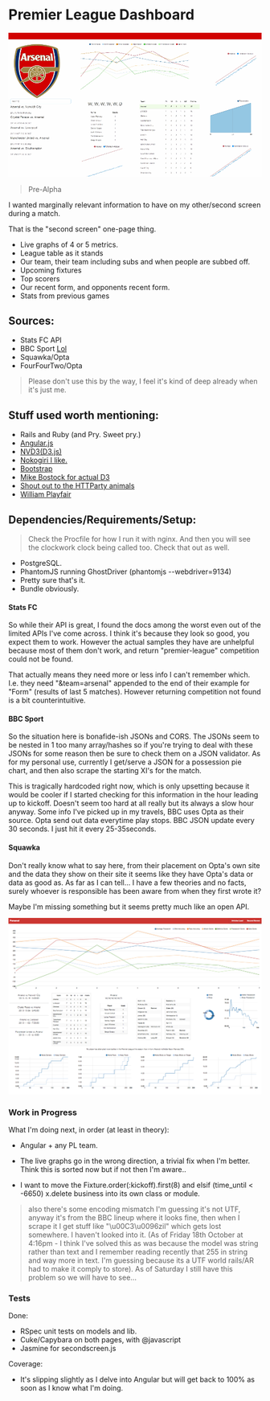 Premier League Dashboard
====================

![Early days](/ss/1.gif "Love it")
> Pre-Alpha

I wanted marginally relevant information to have on my other/second screen during a match.

That is the "second screen" one-page thing. 

- Live graphs of 4 or 5 metrics.
- League table as it stands
- Our team, their team including subs and when people are subbed off.
- Upcoming fixtures
- Top scorers
- Our recent form, and opponents recent form.
- Stats from previous games

## Sources:

- Stats FC API
- BBC Sport [Lol](http://www.bbc.co.uk/sport/0/24067715)  
- Squawka/Opta
- FourFourTwo/Opta

> Please don't use this by the way, I feel it's kind of deep already when it's just me.

## Stuff used worth mentioning:

- Rails and Ruby (and Pry. Sweet pry.)
- [Angular.js](http://angularjs.org/)
- [NVD3(D3.js)](https://github.com/novus/nvd3)
- [Nokogiri I like.](http://nokogiri.org/) 
- [Bootstrap](http://getbootstrap.com/)
- [Mike Bostock for actual D3](http://bost.ocks.org/mike/)
- [Shout out to the HTTParty animals](https://github.com/jnunemaker/httparty/)
- [William Playfair](http://en.wikipedia.org/wiki/William_Playfair)

## Dependencies/Requirements/Setup:

> Check the Procfile for how I run it with nginx. And then you will see the clockwork clock being called too. Check that out as well.

- PostgreSQL.
- PhantomJS running GhostDriver (phantomjs --webdriver=9134)
- Pretty sure that's it. 
- Bundle obviously.

#### Stats FC

So while their API is great, I found the docs among the worst even out of the limited APIs I've come across. I think it's because they look so good, you expect them to work. However the actual samples they have are unhelpful because most of them don't work, and return "premier-league" competition could not be found. 

That actually means they need more or less info I can't remember which. I.e. they need "&team=arsenal" appended to the end of their example for "Form" (results of last 5 matches). However returning competition not found is a bit counterintuitive. 

#### BBC Sport

So the situation here is bonafide-ish JSONs and CORS. The JSONs seem to be nested in 1 too many array/hashes so if you're trying to deal with these JSONs for some reason then be sure to check them on a JSON validator. As for my personal use, currently I get/serve a JSON for a possession pie chart, and then also scrape the starting XI's for the match. 

This is tragically hardcoded right now, which is only upsetting because it would be cooler if I started checking for this information in the hour leading up to kickoff. Doesn't seem too hard at all really but its always a slow hour anyway. Some info I've picked up in my travels, BBC uses Opta as their source. Opta send out data everytime play stops. BBC JSON update every 30 seconds. I just hit it every 25-35seconds.

#### Squawka 

Don't really know what to say here, from their placement on Opta's own site and the data they show on their site it seems like they have Opta's data or data as good as. As far as I can tell... I have a few theories and no facts, surely whoever is responsible has been aware from when they first wrote it? 

Maybe I'm missing something but it seems pretty much like an open API. 

![Most of the work](/ss/2.png "Second Screen bit")


### Work in Progress

What I'm doing next, in order (at least in theory):

- Angular + any PL team.

- The live graphs go in the wrong direction, a trivial fix when I'm better. Think this is sorted now but if not then I'm aware..

- I want to move the Fixture.order(:kickoff).first(8) and elsif (time_until < -6650) x.delete business into its own class or module.

> also there's some encoding mismatch I'm guessing it's not UTF, anyway it's from the BBC lineup where it looks fine, then when I scrape it I get stuff like "\u00C3\u0096zil" which gets lost somewhere. I haven't looked into it. (As of Friday 18th October at 4:16pm - I think I've solved this as was because the model was string rather than text and I remember reading recently that 255 in string and way more in text. I'm guessing because its a UTF world rails/AR had to make it comply to store). As of Saturday I still have this problem so we will have to see...


### Tests

Done:
- RSpec unit tests on models and lib.
- Cuke/Capybara on both pages, with @javascript
- Jasmine for secondscreen.js

Coverage:
- It's slipping slightly as I delve into Angular but will get back to 100% as soon as I know what I'm doing.
